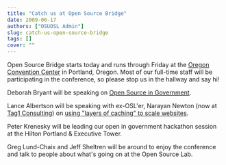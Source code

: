 ```yaml
---
title: "Catch us at Open Source Bridge"
date: 2009-06-17
authors: ["OSUOSL Admin"]
slug: catch-us-open-source-bridge
tags: []
cover: ""
---
```


Open Source Bridge starts today and runs through Friday at the [Oregon Convention Center](http://oregoncc.org/) in
Portland, Oregon. Most of our full-time staff will be participating in the conference, so please stop us in the hallway
and say hi!

Deborah Bryant will be speaking on [Open Source in Government](http://opensourcebridge.org/sessions/269).

Lance Albertson will be speaking with ex-OSL'er, Narayan Newton (now at [Tag1 Consulting](http://tag1consulting.com/))
on [using "layers of caching" to scale websites](http://opensourcebridge.org/sessions/133).

Peter Krenesky will be leading our open in government hackathon session at the Hilton Portland & Executive Tower.

Greg Lund-Chaix and Jeff Sheltren will be around to enjoy the conference and talk to people about what's going on at the
Open Source Lab.
